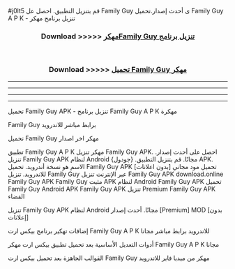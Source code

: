 #j0lt5 قم بتنزيل التطبيق. احصل عل Family Guy  ى أحدث إصدار.تحميل Family Guy  A P K - تنزيل برنامج مهكر



<div align="center">
<h3>Download >>>>> <a href="https://ar-sites.web.app/?ar= Family Guy ">مهكرFamily Guy  تنزيل برنامج</a></h3><br>

<h3>Download >>>>> <a href="https://ar-sites.web.app/?ar= Family Guy ">تحميل Family Guy  مهكر</a></h3>
</div>


----------------------------------------------------------

----------------------------------------------------------

----------------------------------------------------------

----------------------------------------------------------


تحميل Family Guy  APK - تنزيل برنامج Family Guy  A P K مهكرة

Family Guy  برابط مباشر للاندرويد

تحميل Family Guy  مهكر اخر اصدار

تطبيق Family Guy  A P K مهكر
تنزيل Family Guy  APK. احصل على أحدث إصدار.
تنزيل Family Guy  APK لنظام Android مجانًا.
قم بتنزيل التطبيق. {جودول} APK. الاسم هو نسخة أندرويد.
تحميل Family Guy  APK [بدون اعلانات]
تحميل مود مجاني للاندرويد.
تنزيل Family Guy  عبر الإنترنت
تنزيل Family Guy  APK
download.online Family Guy  APK
Family Guy  مثبت APK لنظام Android
Family Guy  APK
تحميل Family Guy  Android APK
Family Guy  APK تنزيل Premium
Family Guy  APK الفضاء

تنزيل Family Guy  APK لنظام Android مجانًا. أحدث إصدار [Premium] MOD [بدون إعلانات]

إضافات تهكير برنامج بيكس ارت Family Guy  A P K للاندرويد برابط مباشر مجانا

أدوات التعديل الأساسية بعد تحميل تطبيق بيكس ارت مهكر Family Guy  A P K مجانا

القوالب الجاهزة بعد تحميل بيكس ارت Family Guy  مهكر من ميديا فاير للاندرويد



